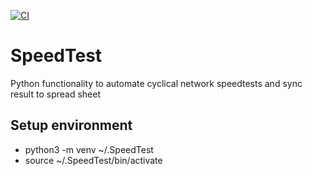 [![CI](https://github.com/floroe1988/SpeedTest/actions/workflows/main.yml/badge.svg)](https://github.com/floroe1988/SpeedTest/actions/workflows/main.yml)

# SpeedTest
Python functionality to automate cyclical network speedtests and sync result to spread sheet

## Setup environment
* python3 -m venv ~/.SpeedTest
* source ~/.SpeedTest/bin/activate
